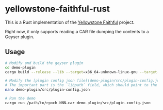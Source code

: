 # yellowstone-faithful-rust

This is a Rust implementation of the [Yellowstone Faithful](https://github.com/rpcpool/yellowstone-faithful) project.

Right now, it only supports reading a CAR file dumping the contents to a Geyser plugin.

## Usage

```bash
# Modify and build the geyser plugin
cd demo-plugin
cargo build --release --lib --target=x86_64-unknown-linux-gnu --target-dir=target

# Modify the [plugin config json file](demo-plugin/src/plugin-config.json)
# The important part is the `libpath` field, which should point to the built plugin (absolute path).
nano demo-plugin/src/plugin-config.json

# Run the demo
cargo run /path/to/epoch-NNN.car demo-plugin/src/plugin-config.json
